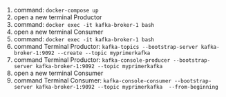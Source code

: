 1. command: `docker-compose up`
1. open a new terminal Productor
1. command: `docker exec -it kafka-broker-1 bash`
1. open a new terminal Consumer
1. command: `docker exec -it kafka-broker-1 bash`
1. command Terminal Productor: `kafka-topics --bootstrap-server kafka-broker-1:9092 --create --topic myprimerkafka`
1. command Terminal Productor: `kafka-console-producer --bootstrap-server kafka-broker-1:9092 --topic myprimerkafka`
1. open a new terminal Consumer
1. command Terminal Consumer: `kafka-console-consumer --bootstrap-server kafka-broker-1:9092 --topic myprimerkafka  --from-beginning`
